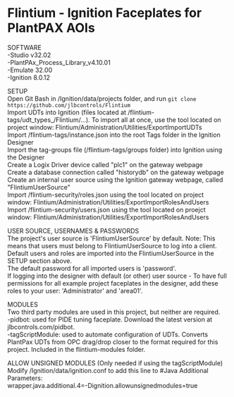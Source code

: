 # Flintium - Ignition Faceplates for PlantPAX AOIs

SOFTWARE  
-Studio v32.02  
-PlantPAx_Process_Library_v4.10.01  
-Emulate 32.00  
-Ignition 8.0.12  

SETUP  
Open Git Bash in /Ignition/data/projects folder, and run ```git clone https://github.com/jlbcontrols/Flintium```  
Import UDTs into Ignition (files located at /flintium-tags/udt_types_/Flintium/...). To import all at once, use the tool located on project window: Flintium/Administration/Utilities/ExportImportUDTs  
Import /flintium-tags/instance.json into the root Tags folder in the Ignition Designer  
Import the tag-groups file (/flintium-tags/groups folder) into Ignition using the Designer   
Create a Logix Driver device called "plc1" on the gateway webpage  
Create a database connection called "historydb" on the gateway webpage  
Create an internal user source using the Ignition gateway webpage, called "FlintiumUserSource"  
Import /flintium-security/roles.json using the tool located on project window: Flintium/Administration/Utilities/ExportImportRolesAndUsers  
Import /flintium-security/users.json using the tool located on proejct window: Flintium/Administration/Utilities/ExportImportRolesAndUsers

USER SOURCE, USERNAMES & PASSWORDS  
The project's user source is 'FlintiumUserSource' by default. Note: This means that users must belong to FlintiumUserSource to log into a client.  
Default users and roles are imported into the FlintiumUserSource in the SETUP section above.  
The default password for all imported users is 'password'.  
If logging into the designer with default (or other) user source - To have full permissions for all example project faceplates in the designer, add these roles to your user: 'Administrator' and 'area01'.  

MODULES  
Two third party modules are used in this project, but neither are required.  
-pidbot: used for PIDE tuning faceplate.  Download the latest version at jlbcontrols.com/pidbot.  
-tagScriptModule: used to automate configuration of UDTs.  Converts PlantPax UDTs from OPC drag/drop closer to the format required for this project.  Included in the flintium-modules folder.

ALLOW UNSIGNED MODULES (Only needed if using the tagScriptModule)  
Modify /Ignition/data/ignition.conf to add this line to #Java Additional Parameters:  
wrapper.java.additional.4=-Dignition.allowunsignedmodules=true
